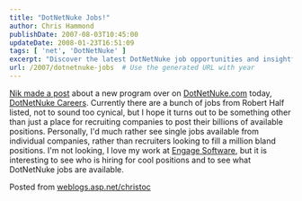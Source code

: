 ```yaml
---
title: "DotNetNuke Jobs!"
author: Chris Hammond
publishDate: 2007-08-03T10:45:00
updateDate: 2008-01-23T16:51:09
tags: [ 'net', 'DotNetNuke' ]
excerpt: "Discover the latest DotNetNuke job opportunities and insightful career discussions on DotNetNuke Careers. Find exciting roles beyond standard recruitment listings."
url: /2007/dotnetnuke-jobs  # Use the generated URL with year
---
```

<P mce_keep="true"><A class="" href="https://www.dotnetnuke.com/Community/Blogs/tabid/825/EntryID/1506/Default.aspx" mce_href="https://www.dotnetnuke.com/Community/Blogs/tabid/825/EntryID/1506/Default.aspx">Nik made a post</A> about&nbsp;a new program over on <A class="" href="https://www.dotnetnuke.com/" mce_href="https://www.dotnetnuke.com">DotNetNuke.com</A> today, <A class="" href="https://www.dotnetnuke.com/Programs/Careers/tabid/1111/Default.aspx" mce_href="https://www.dotnetnuke.com/Programs/Careers/tabid/1111/Default.aspx">DotNetNuke Careers</A>. Currently there are a bunch of jobs from Robert Half listed, not to sound too cynical, but I hope it turns out to be something other than just a place for recruiting companies to post their billions of available positions. Personally, I'd much rather see single jobs available from individual companies, rather than recruiters looking to fill a million bland positions. I'm not looking, I love my work at <A class="" href="https://www.engagesoftware.com/" mce_href="https://www.engagesoftware.com">Engage Software</A>, but it is interesting to see who is hiring for cool positions and to see what DotNetNuke jobs are available.</P> Posted from <A href="https://weblogs.asp.net/christoc/">weblogs.asp.net/christoc</a>


